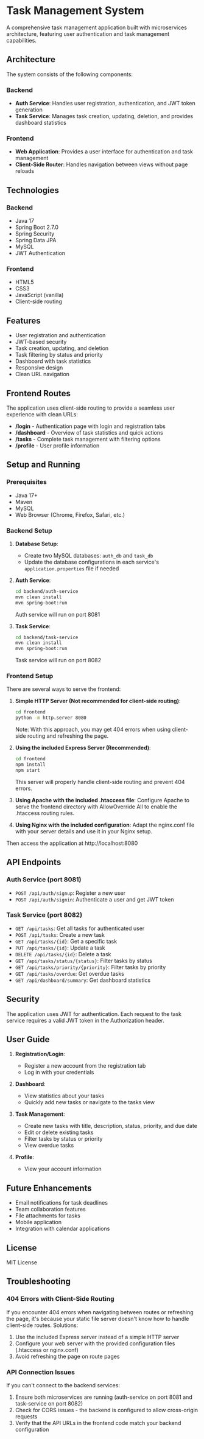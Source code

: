 # Task Management System

A comprehensive task management application built with microservices architecture, featuring user authentication and task management capabilities.

## Architecture

The system consists of the following components:

### Backend
- **Auth Service**: Handles user registration, authentication, and JWT token generation
- **Task Service**: Manages task creation, updating, deletion, and provides dashboard statistics

### Frontend
- **Web Application**: Provides a user interface for authentication and task management
- **Client-Side Router**: Handles navigation between views without page reloads

## Technologies

### Backend
- Java 17
- Spring Boot 2.7.0
- Spring Security
- Spring Data JPA
- MySQL
- JWT Authentication

### Frontend
- HTML5
- CSS3
- JavaScript (vanilla)
- Client-side routing

## Features

- User registration and authentication
- JWT-based security
- Task creation, updating, and deletion
- Task filtering by status and priority
- Dashboard with task statistics
- Responsive design
- Clean URL navigation

## Frontend Routes

The application uses client-side routing to provide a seamless user experience with clean URLs:

- **/login** - Authentication page with login and registration tabs
- **/dashboard** - Overview of task statistics and quick actions
- **/tasks** - Complete task management with filtering options
- **/profile** - User profile information

## Setup and Running

### Prerequisites
- Java 17+
- Maven
- MySQL
- Web Browser (Chrome, Firefox, Safari, etc.)

### Backend Setup

1. **Database Setup**:
   - Create two MySQL databases: `auth_db` and `task_db`
   - Update the database configurations in each service's `application.properties` file if needed

2. **Auth Service**:
   ```bash
   cd backend/auth-service
   mvn clean install
   mvn spring-boot:run
   ```
   Auth service will run on port 8081

3. **Task Service**:
   ```bash
   cd backend/task-service
   mvn clean install
   mvn spring-boot:run
   ```
   Task service will run on port 8082

### Frontend Setup

There are several ways to serve the frontend:

1. **Simple HTTP Server (Not recommended for client-side routing)**:
   ```bash
   cd frontend
   python -m http.server 8080
   ```
   Note: With this approach, you may get 404 errors when using client-side routing and refreshing the page.

2. **Using the included Express Server (Recommended)**:
   ```bash
   cd frontend
   npm install
   npm start
   ```
   This server will properly handle client-side routing and prevent 404 errors.

3. **Using Apache with the included .htaccess file**:
   Configure Apache to serve the frontend directory with AllowOverride All to enable the .htaccess routing rules.

4. **Using Nginx with the included configuration**:
   Adapt the nginx.conf file with your server details and use it in your Nginx setup.

Then access the application at http://localhost:8080

## API Endpoints

### Auth Service (port 8081)
- `POST /api/auth/signup`: Register a new user
- `POST /api/auth/signin`: Authenticate a user and get JWT token

### Task Service (port 8082)
- `GET /api/tasks`: Get all tasks for authenticated user
- `POST /api/tasks`: Create a new task
- `GET /api/tasks/{id}`: Get a specific task
- `PUT /api/tasks/{id}`: Update a task
- `DELETE /api/tasks/{id}`: Delete a task
- `GET /api/tasks/status/{status}`: Filter tasks by status
- `GET /api/tasks/priority/{priority}`: Filter tasks by priority
- `GET /api/tasks/overdue`: Get overdue tasks
- `GET /api/dashboard/summary`: Get dashboard statistics

## Security

The application uses JWT for authentication. Each request to the task service requires a valid JWT token in the Authorization header.

## User Guide

1. **Registration/Login**:
   - Register a new account from the registration tab
   - Log in with your credentials

2. **Dashboard**:
   - View statistics about your tasks
   - Quickly add new tasks or navigate to the tasks view

3. **Task Management**:
   - Create new tasks with title, description, status, priority, and due date
   - Edit or delete existing tasks
   - Filter tasks by status or priority
   - View overdue tasks

4. **Profile**:
   - View your account information

## Future Enhancements

- Email notifications for task deadlines
- Team collaboration features
- File attachments for tasks
- Mobile application
- Integration with calendar applications

## License

MIT License

## Troubleshooting

### 404 Errors with Client-Side Routing

If you encounter 404 errors when navigating between routes or refreshing the page, it's because your static file server doesn't know how to handle client-side routes. Solutions:

1. Use the included Express server instead of a simple HTTP server
2. Configure your web server with the provided configuration files (.htaccess or nginx.conf)
3. Avoid refreshing the page on route pages

### API Connection Issues

If you can't connect to the backend services:

1. Ensure both microservices are running (auth-service on port 8081 and task-service on port 8082)
2. Check for CORS issues - the backend is configured to allow cross-origin requests
3. Verify that the API URLs in the frontend code match your backend configuration 